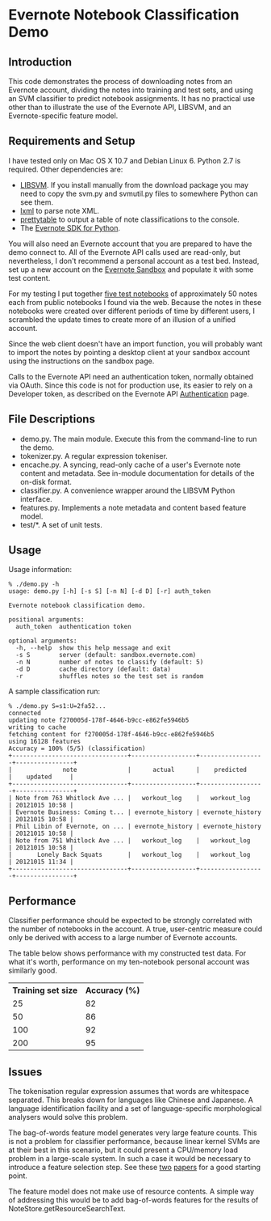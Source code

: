 Evernote Notebook Classification Demo
=====================================

Introduction
------------

This code demonstrates the process of downloading notes from an Evernote account, dividing the notes into training and test sets, and using an SVM classifier to predict notebook assignments. It has no practical use other than to illustrate the use of the Evernote API, LIBSVM, and an Evernote-specific feature model.

Requirements and Setup
----------------------

I have tested only on Mac OS X 10.7 and Debian Linux 6. Python 2.7 is required. Other dependencies are:

* [LIBSVM](http://www.csie.ntu.edu.tw/~cjlin/libsvm/). If you install manually from the download package you may need to copy the svm.py and svmutil.py files to somewhere Python can see them.
* [lxml](http://lxml.de/index.html) to parse note XML.
* [prettytable](http://code.google.com/p/prettytable/) to output a table of note classifications to the console.
* The [Evernote SDK for Python](https://github.com/evernote/evernote-sdk-python).

You will also need an Evernote account that you are prepared to have the demo connect to. All of the Evernote API calls used are read-only, but nevertheless, I don't recommend a personal account as a test bed. Instead, set up a new account on the [Evernote Sandbox](http://dev.evernote.com/documentation/cloud/chapters/Testing.php) and populate it with some test content.

For my testing I put together [five test notebooks](http://www.burford.co/test_notebooks.tgz) of approximately 50 notes each from public notebooks I found via the web. Because the notes in these notebooks were created over different periods of time by different users, I scrambled the update times to create more of an illusion of a unified account.

Since the web client doesn't have an import function, you will probably want to import the notes by pointing a desktop client at your sandbox account using the instructions on the sandbox page.

Calls to the Evernote API need an authentication token, normally obtained via OAuth. Since this code is not for production use, its easier to rely on a Developer token, as described on the Evernote API [Authentication](http://dev.evernote.com/documentation/cloud/chapters/Authentication.php) page.

File Descriptions
-----------------

* demo.py. The main module. Execute this from the command-line to run the demo.
* tokenizer.py. A regular expression tokeniser.
* encache.py. A syncing, read-only cache of a user's Evernote note content and metadata. See in-module documentation for details of the on-disk format.
* classifier.py. A convenience wrapper around the LIBSVM Python interface.
* features.py. Implements a note metadata and content based feature model.
* test/*. A set of unit tests.

Usage
-----

Usage information:

	% ./demo.py -h
	usage: demo.py [-h] [-s S] [-n N] [-d D] [-r] auth_token

	Evernote notebook classification demo.

	positional arguments:
	  auth_token  authentication token

	optional arguments:
	  -h, --help  show this help message and exit
	  -s S        server (default: sandbox.evernote.com)
	  -n N        number of notes to classify (default: 5)
	  -d D        cache directory (default: data)
	  -r          shuffles notes so the test set is random

A sample classification run:

	% ./demo.py S=s1:U=2fa52...
	connected
	updating note f270005d-178f-4646-b9cc-e862fe5946b5
	writing to cache
	fetching content for f270005d-178f-4646-b9cc-e862fe5946b5
	using 16128 features
	Accuracy = 100% (5/5) (classification)
	+--------------------------------+------------------+------------------+----------------+
	|              note              |      actual      |    predicted     |    updated     |
	+--------------------------------+------------------+------------------+----------------+
	| Note from 763 Whitlock Ave ... |   workout_log    |   workout_log    | 20121015 10:58 |
	| Evernote Business: Coming t... | evernote_history | evernote_history | 20121015 10:58 |
	| Phil Libin of Evernote, on ... | evernote_history | evernote_history | 20121015 10:58 |
	| Note from 751 Whitlock Ave ... |   workout_log    |   workout_log    | 20121015 10:58 |
	|       Lonely Back Squats       |   workout_log    |   workout_log    | 20121015 11:34 |
	+--------------------------------+------------------+------------------+----------------+

Performance
-----------

Classifier performance should be expected to be strongly correlated with the number of notebooks in the account. A true, user-centric measure could only be derived with access to a large number of Evernote accounts.

The table below shows performance with my constructed test data. For what it's worth, performance on my ten-notebook personal account was similarly good.

<table>
	<tr><th>Training set size</th><th>Accuracy (%)</th></tr>
	<tr><td>25</td><td>82</td></tr>
	<tr><td>50</td><td>86</td></tr>
	<tr><td>100</td><td>92</td></tr>
	<tr><td>200</td><td>95</td></tr>
</table>

Issues
------

The tokenisation regular expression assumes that words are whitespace separated. This breaks down for languages like Chinese and Japanese. A language identification facility and a set of language-specific morphological analysers would solve this problem.

The bag-of-words feature model generates very large feature counts. This is not a problem for classifier performance, because linear kernel SVMs are at their best in this scenario, but it could present a CPU/memory load problem in a large-scale system. In such a case it would be necessary to introduce a feature selection step. See these [two](http://jmlr.csail.mit.edu/papers/volume3/forman03a/forman03a_full.pdf) [papers](http://www.hpl.hp.com/techreports/2004/HPL-2004-86.pdf) for a good starting point.

The feature model does not make use of resource contents. A simple way of addressing this would be to add bag-of-words features for the results of NoteStore.getResourceSearchText.
